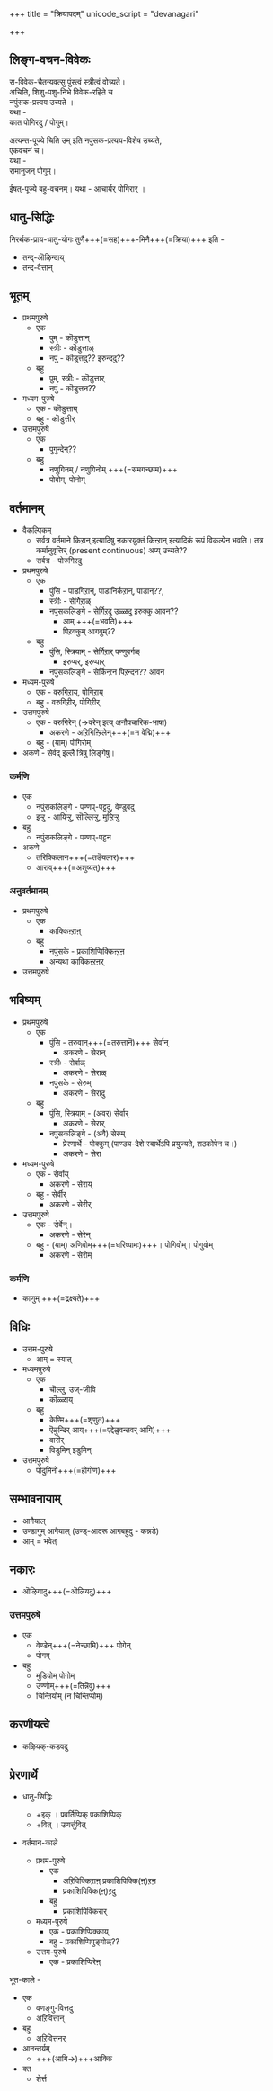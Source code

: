 +++
title = "क्रियापदम्"
unicode_script = "devanagari"

+++

## लिङ्ग-वचन-विवेकः
स-विवेक-चैतन्यवत्सु पुंस्त्वं स्त्रीत्वं वोच्यते।  
अचिति, शिशु-पशु-निभे विवेक-रहिते च  
नपुंसक-प्रत्यय उच्यते ।  
यथा -  
कात पोगिरदु / पोगुम्।   

अत्यन्त-पूज्ये चिति उम् इति नपुंसक-प्रत्यय-विशेष उच्यते,  
एकवचनं च।  
यथा  -  
रामानुजन् पोगुम्। 


ईषत्-पूज्ये बहु-वचनम्। 
यथा - आचार्यर् पोगिरार् ।

## धातु-सिद्धिः

निरर्थक-प्राय-धातु-योगः तुणै+++(=सह)+++-मिनै+++(=क्रिया)+++ इति - 

- तन्द्-ऒऴिन्दाय्
- तन्द-वैत्तान्


## भूतम्
- प्रथमपुरुषे
  - एक
    - पुम् - कॊडुत्तान्
    - स्त्रीः - कॊडुत्ताळ्
    - नपुं - कॊडुत्तदु?? इरुन्ददु??
  - बहु
    - पुम्, स्त्रीः - कॊडुत्तार्
    - नपुं - कॊडुत्तन??
- मध्यम-पुरुषे
  - एक - कॊडुत्ताय्
  - बहु - कॊडुत्तीर्
- उत्तमपुरुषे
  - एक
    - पुगुन्देन्??
  - बहु
    - नणुगिनम् / नणुगिनोम् +++(=समगच्छाम)+++
    - पोवोम्, पोनोम्

## वर्तमानम्
- वैकल्पिकम् 
  - सर्वत्र वर्तमाने किऱान् इत्यादिषु ऩकारयुक्तं किऩ्ऱान् इत्यादिकं रूपं विकल्पेन भवति। तत्र कर्मानुवृत्तिर् (present continuous) अप्य् उच्यते??
  - सर्वत्र - पोरुगिऱदु
- प्रथमपुरुषे
  - एक
    - पुंसि - पाडगिऱान्, पाडानिर्कऱान्, पाडान्??,
    - स्त्रीः - सेर्गिऱाळ्
    - नपुंसकलिङ्गे - सेर्गिऱदु उळ्ळदु इरुक्कु आवन??
      - आम् +++(=भवति)+++
      - पिऱक्कुम् आगवुम्??
  - बहु
    - पुंसि, स्त्रियाम् - सेर्गिऱार् पण्णुवर्गळ्
      - इरुप्पर्, इरुप्पार्
    - नपुंसकलिङ्गे - सेर्किन्ऱन पिऱन्दन?? आवन
- मध्यम-पुरुषे
  - एक - वरुगिऱाय्, पोगिऱाय्
  - बहु - वरुगिऱीर्, पोगिऱीर्
- उत्तमपुरुषे
  - एक - वरुगिरेन् (→वरेन् इत्य् अनौपचारिक-भाषा) 
    - अकरणे - अऱिगिऩ्ऱिलेन्+++(=न वेद्मि)+++
  - बहु - (याम्) पोगिरोम्
- अकणे - सेर्वद् इल्लै त्रिषु लिङ्गेषु।


### कर्मणि
- एक
  - नपुंसकलिङ्गे - पण्णप्-पट्टदु, वेण्डुवदु
  - इऱ्ऱु - आयिऱ्ऱु, सॊल्लिऱ्ऱु, मुऱ्ऱिऱ्ऱु
- बहु
  - नपुंसकलिङ्गे - पण्णप्-पट्टन
- अकणे
  - तरिक्किलान+++(=तडॆयलार)+++
  - आराव्+++(=अशुष्यत्)+++

### अनुवर्तमानम्
- प्रथमपुरुषे
  - एक
    - काक्किऩ्ऱाऩ्
  - बहु
    - नपुंसके - प्रकाशिप्पिक्किऩ्ऱऩ
    - अन्यथा काक्किऩ्ऱऩर्
- उत्तमपुरुषे

## भविष्यम्
- प्रथमपुरुषे
  - एक
    - पुंसि - तरुवान्+++(=तरुत्तानॆ)+++ सेर्वान्
      - अकरणे - सेरान्
    - स्त्रीः - सेर्वाळ्
      - अकरणे - सेराळ्
    - नपुंसके - सेरुम् 
      - अकरणे - सेरादु
  - बहु
    - पुंसि, स्त्रियाम् - (अवर्) सेर्वार्
      - अकरणे - सेरार्
    - नपुंसकलिङ्गे - (अवै) सेरुम्
      - प्रेरणार्थे - पोक्कुम् (पाण्ड्य-देशे स्वार्थेऽपि प्रयुज्यते, शठकोपेन च।)
      - अकरणे - सेरा
- मध्यम-पुरुषे
  - एक - सेर्वाय्
    - अकरणे - सेराय्
  - बहु - सेर्वीर्
    - अकरणे - सेरीर्
- उत्तमपुरुषे
  - एक - सेर्वेन्।
    - अकरणे - सेरेन्
  - बहु - (याम्) अणिवोम्+++(=धरिष्यामः)+++। पोगिवोम्। पोगुवोम्
    - अकरणे - सेरोम्

### कर्मणि
- काणुम् +++(=द्रक्ष्यते)+++

## विधिः
- उत्तम-पुरुषे
  - आम् = स्यात्
- मध्यमपुरुषे
  - एक
    - चॊल्लु, उज्-जीवि
    - कॊळ्ळाय्
  - बहु
    - केण्मि+++(=शृणुत)+++
    - ऎऴुन्दिर् आय्+++(=एद्देळुवन्तवर् आगि)+++
    - वारीर्
    - विडुमिन् इडुमिन्
- उत्तमपुरुषे
  - पोदुमिनो+++(=होगोण)+++

## सम्भावनायाम्
- आगैयाल्
- उण्डागुम् आगैयाल् (उण्ड्-आदरू आगबहुदु - कन्नडे)
- आम् = भवेत्

## नकारः
- ऒऴियादु+++(=ऒलियदु)+++

### उत्तमपुरुषे
- एक 
  - वेण्डेन्+++(=नेच्छामि)+++ पोगेन्
  - पोगम्
- बहु
  - मुडियोम् पोगोम् 
  - उण्णोम्+++(=तिन्नॆवु)+++
  - चिन्तियोम् (न चिन्तिप्पोम्)

## करणीयत्वे
- कऴियक्-कडवदु


## प्रेरणार्थे
- धातु-सिद्धिः
  - +इक् । प्रवर्तिप्पिक् प्रकाशिप्पिक् 
  - +वित् ।  उणर्त्तुवित्  

- वर्तमान-काले
  - प्रथम-पुरुषे
    - एक 
      - अऱिविक्किऱाऩ् प्रकाशिपिक्कि(ऩ्)ऱऩ
      - प्रकाशिपिक्कि(ऩ्)ऱदु
    - बहु
      - प्रकाशिपिक्किरार्
  - मध्यम-पुरुषे
    - एक - प्रकाशिप्पिक्काय्
    - बहु - प्रकाशिप्पिपुङ्गोळ्??
  - उत्तम-पुरुषे
    - एक - प्रकाशिप्पिरेऩ्

भूत-काले -

- एक
  - वणङ्गु-वित्तदु 
  - अऱिवित्तान् 
- बहु
  - अऱिवित्तनर्
- आनन्तर्यम्
  - +++(आगि→)+++आक्कि  
- क्त
  - शेर्त्त

